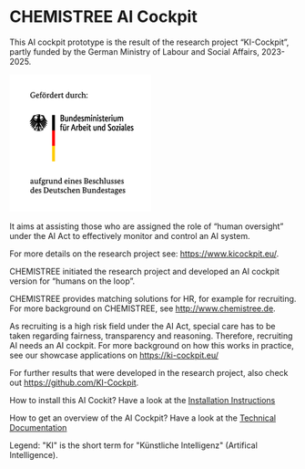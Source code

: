 # CHEMISTREE AI Cockpit
This AI cockpit prototype is the result of the research project “KI-Cockpit”, partly funded by the German Ministry of Labour and Social Affairs, 2023-2025.  

![BMAS Förderung](docu/bmasfoerderung.png)

It aims at assisting those who are assigned the role of “human oversight” under the AI Act to effectively monitor and control an AI system.

For more details on the research project see: https://www.kicockpit.eu/.

CHEMISTREE initiated the research project and developed an AI cockpit version for “humans on the loop”.  

CHEMISTREE provides matching solutions for HR, for example for recruiting. For more background on CHEMISTREE, see http://www.chemistree.de.

As recruiting is a high risk field under the AI Act, special care has to be taken regarding fairness, transparency and reasoning. Therefore, recruiting AI needs an AI cockpit. For more background on how this works in practice, see our showcase applications on https://ki-cockpit.eu/

For further results that were developed in the research project, also check out https://github.com/KI-Cockpit.

How to install this AI Cockit? Have a look at the [Installation Instructions](https://github.com/chmstr/ai-cockpit/blob/main/docu/install.md)

How to get an overview of the AI Cockpit? Have a look at the [Technical Documentation](https://github.com/chmstr/ai-cockpit/blob/main/docu/index.md)

Legend: "KI" is the short term for "Künstliche Intelligenz" (Artifical Intelligence).